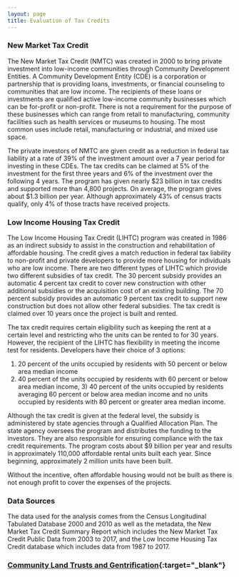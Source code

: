 ```yaml
---
layout: page
title: Evaluation of Tax Credits
---
```


### New Market Tax Credit

The New Market Tax Credit (NMTC) was created in 2000 to bring private investment into low-income communities through Community Development Entities. A Community Development Entity (CDE) is a corporation or partnership that is providing loans, investments, or financial counseling to communities that are low income. The recipients of these loans or investments are qualified active low-income community businesses which can be for-profit or non-profit. There is not a requirement for the purpose of these businesses which can range from retail to manufacturing, community facilities such as health services or museums to housing. The most common uses include retail, manufacturing or industrial, and mixed use space. 

The private investors of NMTC are given credit as a reduction in federal tax liability at a rate of 39% of the investment amount over a 7 year period for investing in these CDEs. The tax credits can be claimed at 5% of the investment for the first three years and 6% of the investment over the following 4 years. The program has given nearly $23 billion in tax credits and supported more than 4,800 projects. On average, the program gives about $1.3 billion per year. Although approximately 43% of census tracts qualify, only 4% of those tracts have received projects. 

### Low Income Housing Tax Credit

The Low Income Housing Tax Credit (LIHTC) program was created in 1986 as an indirect subsidy to assist in the construction and rehabilitation of affordable housing. The credit gives a match reduction in federal tax liability to non-profit and private developers to provide more housing for individuals who are low income. There are two different types of LIHTC which provide two different subsidies of tax credit. The 30 percent subsidy provides an automatic 4 percent tax credit to cover new construction with other additional subsidies or the acquisition cost of an existing building. The 70 percent subsidy provides an automatic 9 percent tax credit to support new construction but does not allow other federal subsidies. The tax credit is claimed over 10 years once the project is built and rented. 

The tax credit requires certain eligibility such as keeping the rent at a certain level and restricting who the units can be rented to for 30 years. However, the recipient of the LIHTC has flexibility in meeting the income test for residents. Developers have their choice of 3 options:
1) 20 percent of the units occupied by residents with 50 percent or below area median income
2) 40 percent of the units occupied by residents with 60 percent or below area median income, 3) 40 percent of the units occupied by residents averaging 60 percent or below area median income and no units occupied by residents with 80 percent or greater area median income. 

Although the tax credit is given at the federal level, the subsidy is administered by state agencies through a Qualified Allocation Plan. The state agency oversees the program and distributes the funding to the investors. They are also responsible for ensuring compliance with the tax credit requirements. The program costs about $9 billion per year and results in approximately 110,000 affordable rental units built each year. Since beginning, approximately 2 million units have been built. 

Without the incentive, often affordable housing would not be built as there is not enough profit to cover the expenses of the projects. 

### Data Sources

The data used for the analysis comes from the Census Longitudinal Tabulated Database 2000 and 2010 as well as the metadata, the New Market Tax Credit Summary Report which includes the New Market Tax Credit Public Data from 2003 to 2017, and the Low Income Housing Tax Credit database which includes data from 1987 to 2017. 

### [Community Land Trusts and Gentrification](/report-templates/gentrification-and-community-land-trusts.html){:target="_blank"}
